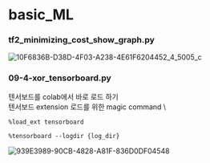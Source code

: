 # basic_ML

### tf2_minimizing_cost_show_graph.py
![10F6836B-D38D-4F03-A238-4E61F6204452_4_5005_c](https://user-images.githubusercontent.com/18901638/104838933-53297f80-5901-11eb-9fda-ebb43f093af0.jpeg)

### 09-4-xor_tensorboard.py

텐서보드를 colab에서 바로 로드 하기  \
텐서보드 extension 로드를 위한 magic command \
```
%load_ext tensorboard

%tensorboard --logdir {log_dir}
```

![939E3989-90CB-4828-A81F-836D0DF04548](https://user-images.githubusercontent.com/18901638/105623065-1823d080-5e5a-11eb-8e28-eba218388484.jpeg)
